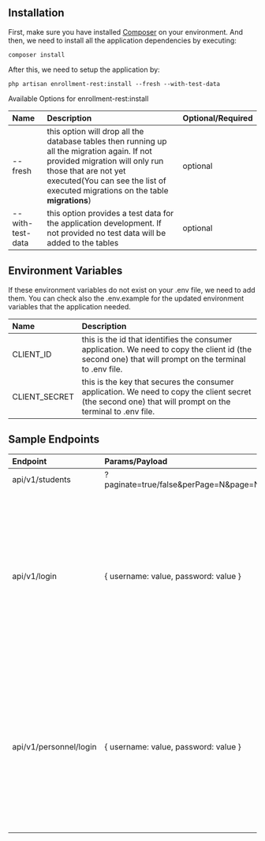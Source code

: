 ## Installation

First, make sure you have installed [Composer](https://getcomposer.org/download/) on your environment. 
And then, we need to install all the application dependencies by executing:

`composer install`

After this, we need to setup the application by:

`php artisan enrollment-rest:install --fresh --with-test-data`


Available Options for enrollment-rest:install

| Name  | Description  | Optional/Required |
| :---- | :----------- | :---------------- |
| --fresh | this option will drop all the database tables then running up all the migration again. If not provided migration will only run those that are not yet executed(You can see the list of executed migrations on the table **migrations**)  | optional |
| --with-test-data | this option provides a test data for the application development. If not provided no test data will be added to the tables | optional |


## Environment Variables
If these environment variables do not exist on your .env file, we need to add them. You can check also the .env.example for the updated environment variables that the application needed.

| Name  | Description  |
| :---- | :----------- |
| CLIENT_ID | this is the id that identifies the consumer application. We need to copy the client id (the second one) that will prompt on the terminal to .env file. |
| CLIENT_SECRET | this is the key that secures the consumer application. We need to copy the client secret (the second one) that will prompt on the terminal to .env file. |


## Sample Endpoints
| Endpoint  | Params/Payload | Method | Description  |
| :-------- | :------------- | :----- | :----------- |
| api/v1/students | ?paginate=true/false&perPage=N&page=N | GET | returns the list of students. |
| api/v1/login | { username: value, password: value }  | POST | returns tokens after successfull authentication(if credentials are corrent). access token from here will the be one to include on every http request. Secured Http Request should have **Authorization** header with **Bearer** {Token} |
| api/v1/personnel/login | { username: value, password: value }  | POST | returns tokens after successfull authentication(if credentials are corrent). access token from here will the be one to include on every http request. Secured Http Request should have **Authorization** header with **Bearer** {Token} |